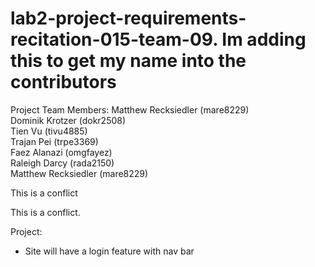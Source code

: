 
# lab2-project-requirements-recitation-015-team-09. Im adding this to get my name into the contributors

Project Team Members: 
Matthew Recksiedler (mare8229) <br />
Dominik Krotzer (dokr2508) <br />
Tien Vu (tivu4885) <br />
Trajan Pei (trpe3369) <br />
Faez Alanazi (omgfayez) <br />
Raleigh Darcy (rada2150) <br />
Matthew Recksiedler (mare8229) <br />

This is a conflict

This is a conflict.


Project:
- Site will have a login feature with nav bar

